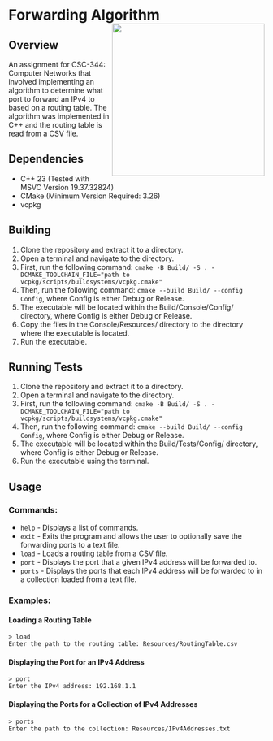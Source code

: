 # Forwarding Algorithm <img src="https://cdn.freebiesupply.com/logos/thumbs/2x/uncw-logo.png" width="300" height="300" align="right" >

## Overview

An assignment for CSC-344: Computer Networks that involved implementing an algorithm to determine what port to forward
an IPv4 to based on a routing table. The algorithm was implemented in C++ and the routing table is read from a CSV file.

## Dependencies

- C++ 23 (Tested with MSVC Version 19.37.32824)
- CMake (Minimum Version Required: 3.26)
- vcpkg

## Building

1. Clone the repository and extract it to a directory.
2. Open a terminal and navigate to the directory.
3. First, run the following
   command: `cmake -B Build/ -S . -DCMAKE_TOOLCHAIN_FILE="path to vcpkg/scripts/buildsystems/vcpkg.cmake"`
4. Then, run the following command: `cmake --build Build/ --config Config`, where Config is either Debug or Release.
5. The executable will be located within the Build/Console/Config/ directory, where Config is either Debug or Release.
6. Copy the files in the Console/Resources/ directory to the directory where the executable is located.
7. Run the executable.

## Running Tests

1. Clone the repository and extract it to a directory.
2. Open a terminal and navigate to the directory.
3. First, run the following
   command: `cmake -B Build/ -S . -DCMAKE_TOOLCHAIN_FILE="path to vcpkg/scripts/buildsystems/vcpkg.cmake"`
4. Then, run the following command: `cmake --build Build/ --config Config`, where Config is either Debug or Release.
5. The executable will be located within the Build/Tests/Config/ directory, where Config is either Debug or Release.
6. Run the executable using the terminal.

## Usage

### Commands:

- `help` - Displays a list of commands.
- `exit` - Exits the program and allows the user to optionally save the forwarding ports to a text file.
- `load` - Loads a routing table from a CSV file.
- `port` - Displays the port that a given IPv4 address will be forwarded to.
- `ports` - Displays the ports that each IPv4 address will be forwarded to in a collection loaded from a text file.

### Examples:

#### Loading a Routing Table

```
> load
Enter the path to the routing table: Resources/RoutingTable.csv
```

#### Displaying the Port for an IPv4 Address

```
> port
Enter the IPv4 address: 192.168.1.1
```

#### Displaying the Ports for a Collection of IPv4 Addresses

```
> ports
Enter the path to the collection: Resources/IPv4Addresses.txt
```